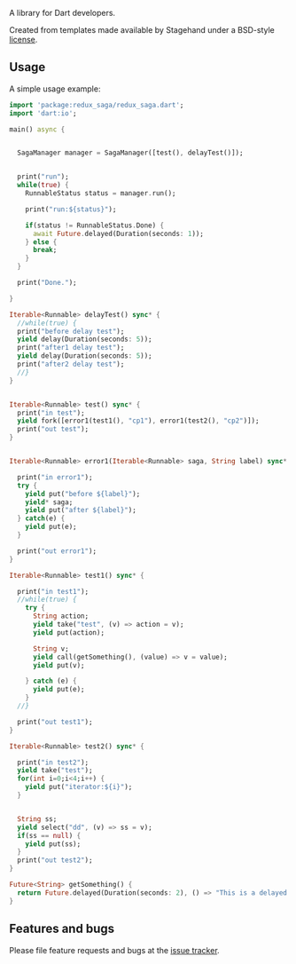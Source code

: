 A library for Dart developers.

Created from templates made available by Stagehand under a BSD-style
[license](https://github.com/dart-lang/stagehand/blob/master/LICENSE).

## Usage

A simple usage example:

```dart
import 'package:redux_saga/redux_saga.dart';
import 'dart:io';

main() async {


  SagaManager manager = SagaManager([test(), delayTest()]);


  print("run");
  while(true) {
    RunnableStatus status = manager.run();

    print("run:${status}");

    if(status != RunnableStatus.Done) {
      await Future.delayed(Duration(seconds: 1));
    } else {
      break;
    }
  }

  print("Done.");

}

Iterable<Runnable> delayTest() sync* {
  //while(true) {
  print("before delay test");
  yield delay(Duration(seconds: 5));
  print("after1 delay test");
  yield delay(Duration(seconds: 5));
  print("after2 delay test");
  //}
}


Iterable<Runnable> test() sync* {
  print("in test");
  yield fork([error1(test1(), "cp1"), error1(test2(), "cp2")]);
  print("out test");
}


Iterable<Runnable> error1(Iterable<Runnable> saga, String label) sync* {

  print("in error1");
  try {
    yield put("before ${label}");
    yield* saga;
    yield put("after ${label}");
  } catch(e) {
    yield put(e);
  }

  print("out error1");
}

Iterable<Runnable> test1() sync* {

  print("in test1");
  //while(true) {
    try {
      String action;
      yield take("test", (v) => action = v);
      yield put(action);

      String v;
      yield call(getSomething(), (value) => v = value);
      yield put(v);

    } catch (e) {
      yield put(e);
    }
  //}

  print("out test1");
}

Iterable<Runnable> test2() sync* {

  print("in test2");
  yield take("test");
  for(int i=0;i<4;i++) {
    yield put("iterator:${i}");
  }


  String ss;
  yield select("dd", (v) => ss = v);
  if(ss == null) {
    yield put(ss);
  }
  print("out test2");
}

Future<String> getSomething() {
  return Future.delayed(Duration(seconds: 2), () => "This is a delayed API response");
}

```

## Features and bugs

Please file feature requests and bugs at the [issue tracker][tracker].

[tracker]: http://example.com/issues/replaceme
